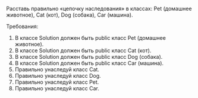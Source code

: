 
Расставь правильно &laquo;цепочку наследования&raquo; в классах: Pet (домашнее животное), Cat (кот), Dog (собака), Car (машина).


Требования:
1.	В классе Solution должен быть public класс Pet (домашнее животное).
2.	В классе Solution должен быть public класс Cat (кот).
3.	В классе Solution должен быть public класс Dog (собака).
4.	В классе Solution должен быть public класс Car (машина).
5.	Правильно унаследуй класс Cat.
6.	Правильно унаследуй класс Dog.
7.	Правильно унаследуй класс Pet.
8.	Правильно унаследуй класс Car.


